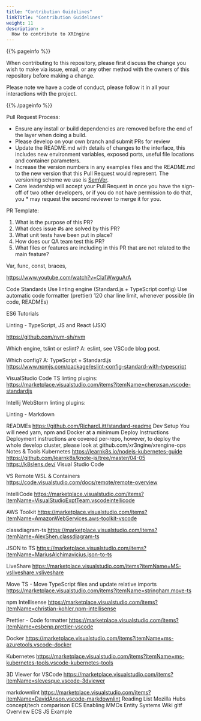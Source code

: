 ```yaml
---
title: "Contribution Guidelines"
linkTitle: "Contribution Guidelines"
weight: 11
description: >
  How to contribute to XREngine
---
```


{{% pageinfo %}}

When contributing to this repository, please first discuss the change you wish to make via issue, email, or any other method with the owners of this repository before making a change.

Please note we have a code of conduct, please follow it in all your interactions with the project.

{{% /pageinfo %}}

Pull Request Process:
* Ensure any install or build dependencies are removed before the end of the layer when doing a build.
* Please develop on your own branch and submit PRs for review
* Update the README.md with details of changes to the interface, this includes new environment variables, exposed ports, useful file locations and container parameters.
* Increase the version numbers in any examples files and the README.md to the new version that this Pull Request would represent. The versioning scheme we use is [SemVer](https://semver.org/).
* Core leadership will accept your Pull Request in once you have the sign-off of two other developers, or if you do not have permission to do that, you * may request the second reviewer to merge it for you.

PR Template:

1. What is the purpose of this PR?
2. What does issue #s are solved by this PR?
3. What unit tests have been put in place?
4. How does our QA team test this PR?
5. What files or features are including in this PR that are not related to the main feature?

Var, func, const, braces, 

https://www.youtube.com/watch?v=Cla1WwguArA

Code Standards
Use linting engine (Standard.js + TypeScript config)
Use automatic code formatter (prettier)
120 char line limit, whenever possible (in code, READMEs)

ES6 Tutorials

Linting - TypeScript, JS and React (JSX)

https://github.com/nvm-sh/nvm

Which engine, tslint or eslint?
A: eslint, see VSCode blog post.

Which config?
A: TypeScript + Standard.js
	https://www.npmjs.com/package/eslint-config-standard-with-typescript 

VisualStudio Code TS linting plugins: 
https://marketplace.visualstudio.com/items?itemName=chenxsan.vscode-standardjs 

Intellij WebStorm linting plugins:

Linting - Markdown

READMEs
https://github.com/RichardLitt/standard-readme
Dev Setup
You will need yarn, npm and Docker at a minimum
Deploy Instructions
Deployment instructions are covered per-repo, however, to deploy the whole develop cluster, please look at github.com/xr3ngine/xrengine-ops 
Notes & Tools
Kubernetes
https://learnk8s.io/nodejs-kubernetes-guide
https://github.com/learnk8s/knote-js/tree/master/04-05
https://k8slens.dev/
Visual Studio Code

VS Remote WSL & Containers
https://code.visualstudio.com/docs/remote/remote-overview

IntelliCode
https://marketplace.visualstudio.com/items?itemName=VisualStudioExptTeam.vscodeintellicode 

AWS Toolkit
https://marketplace.visualstudio.com/items?itemName=AmazonWebServices.aws-toolkit-vscode

classdiagram-ts
https://marketplace.visualstudio.com/items?itemName=AlexShen.classdiagram-ts 

JSON to TS
https://marketplace.visualstudio.com/items?itemName=MariusAlchimavicius.json-to-ts

LiveShare https://marketplace.visualstudio.com/items?itemName=MS-vsliveshare.vsliveshare

Move TS - Move TypeScript files and update relative imports  https://marketplace.visualstudio.com/items?itemName=stringham.move-ts 

npm Intellisense
https://marketplace.visualstudio.com/items?itemName=christian-kohler.npm-intellisense

Prettier - Code formatter
https://marketplace.visualstudio.com/items?itemName=esbenp.prettier-vscode 

Docker
https://marketplace.visualstudio.com/items?itemName=ms-azuretools.vscode-docker

Kubernetes
https://marketplace.visualstudio.com/items?itemName=ms-kubernetes-tools.vscode-kubernetes-tools 

3D Viewer for VSCode
https://marketplace.visualstudio.com/items?itemName=slevesque.vscode-3dviewer

markdownlint
https://marketplace.visualstudio.com/items?itemName=DavidAnson.vscode-markdownlint
Reading List
Mozilla Hubs concept/tech comparison
ECS Enabling MMOs
Entity Systems Wiki 
gltf Overview
ECS JS Example
